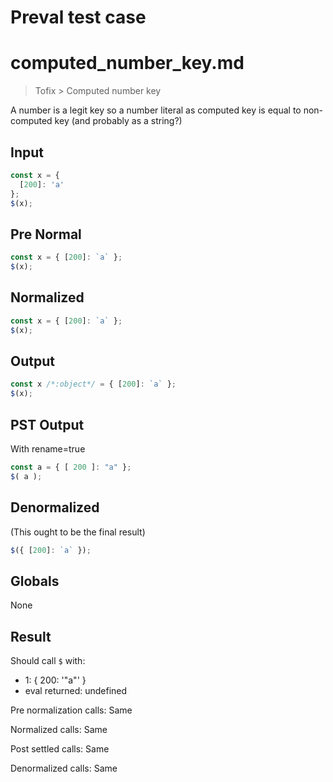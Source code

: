 # Preval test case

# computed_number_key.md

> Tofix > Computed number key

A number is a legit key so a number literal as computed key is equal to non-computed key (and probably as a string?)

## Input

`````js filename=intro
const x = {
  [200]: 'a'
};
$(x);
`````

## Pre Normal


`````js filename=intro
const x = { [200]: `a` };
$(x);
`````

## Normalized


`````js filename=intro
const x = { [200]: `a` };
$(x);
`````

## Output


`````js filename=intro
const x /*:object*/ = { [200]: `a` };
$(x);
`````

## PST Output

With rename=true

`````js filename=intro
const a = { [ 200 ]: "a" };
$( a );
`````

## Denormalized

(This ought to be the final result)


`````js filename=intro
$({ [200]: `a` });
`````

## Globals

None

## Result

Should call `$` with:
 - 1: { 200: '"a"' }
 - eval returned: undefined

Pre normalization calls: Same

Normalized calls: Same

Post settled calls: Same

Denormalized calls: Same
